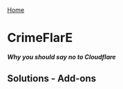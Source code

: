 [Home](../README_short.md)

# CrimeFlarE
***Why you should say no to Cloudflare***

## Solutions - Add-ons
